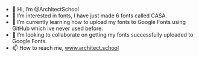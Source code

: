 - 👋 Hi, I’m @ArchitectSchool
- 👀 I’m interested in fonts, I have just made 6 fonts called CASA. 
- 🌱 I’m currently learning how to upload my fonts to Google Fonts using GitHub which ive never used before. 
- 💞️ I’m looking to collaborate on getting my fonts successfully uploaded to Google Fonts.
- 📫 How to reach me, www.architect.school

<!---
ArchitectSchool/ArchitectSchool is a ✨ special ✨ repository because its `README.md` (this file) appears on your GitHub profile.
You can click the Preview link to take a look at your changes.
--->
